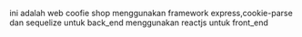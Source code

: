 ini adalah web coofie shop 
menggunakan framework express,cookie-parse dan sequelize untuk back_end
menggunakan reactjs untuk front_end